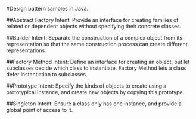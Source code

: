 
#Design pattern samples in Java.


##Abstract Factory
Intent: Provide an interface for creating families of related or dependent objects without specifying their concrete classes.


##Builder
Intent: Separate the construction of a complex object from its representation so that the same construction process can create different representations.


##Factory Method
Intent: Define an interface for creating an object, but let subclasses decide which class to instantiate. Factory Method lets a class defer instantiation to subclasses.

##Prototype
Intent: Specify the kinds of objects to create using a prototypical instance, and create new objects by copying this prototype.

##Singleton
Intent: Ensure a class only has one instance, and provide a global point of access to it.
